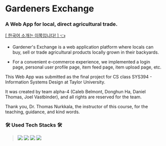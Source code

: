 # Gardeners Exchange

### A Web App for local, direct agricultural trade.

<a href="/README_kr.md"> [ 한국어 소개는 이쪽입니다! ] 👈</a> 

- Gardener's Exchange is a web application platform where locals can buy, sell or trade agricultural products locally grown in their backyards.

- For a convenient e-commerce experience, we implemented a login page, personal user profile page, item feed page, item upload page, etc.

This Web App was submitted as the final project for CS class SYS394 - Information Systems Design at Taylor University.

It was created by team alpha-4 (Caleb Belmont, Donghun Ha, Daniel Thomas, Joel Vastbinder), and all rights are reserved for the team.

Thank you, Dr. Thomas Nurkkala, the instructor of this course, for the teaching, guidance, and kind words.

### 🛠 Used Tech Stacks 🛠
>   <img src = "https://img.shields.io/badge/Python-14354C?style=for-the-badge&logo=python&logoColor=white">
>   <img src = "https://img.shields.io/badge/Flask-000000?style=for-the-badge&logo=flask&logoColor=white">
>   <img src = "https://img.shields.io/badge/Bootstrap-563D7C?style=for-the-badge&logo=bootstrap&logoColor=white">
>   <img src = "https://img.shields.io/badge/PostgreSQL-316192?style=for-the-badge&logo=postgresql&logoColor=white">
